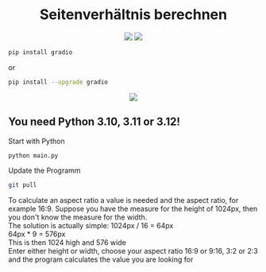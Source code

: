 <div align=center><h1>Seitenverhältnis berechnen</h1></div>
<p align="center">
  <img src="https://der-zerfleischer.de/images/github/svb1.png" />
  <img src="https://der-zerfleischer.de/images/github/svb2.png" />
</p>
 
```sh
pip install gradio
```

or

```sh
pip install --upgrade gradio
```

<p align="center">
  <img src="https://der-zerfleischer.de/images/github/svb3.jpeg" />
</p>

## You need Python 3.10, 3.11 or 3.12!

Start with Python

```sh
python main.py
```

Update the Programm

```sh
git pull
```

To calculate an aspect ratio a value is needed and the aspect ratio, for example 16:9. Suppose you have the measure for the height of 1024px, then you don't know the measure for the width.<br>
The solution is actually simple: 1024px / 16 = 64px<br>
64px * 9 = 576px<br>
This is then 1024 high and 576 wide<br>
Enter either height or width, choose your aspect ratio 16:9 or 9:16, 3:2 or 2:3 and the program calculates the value you are looking for
